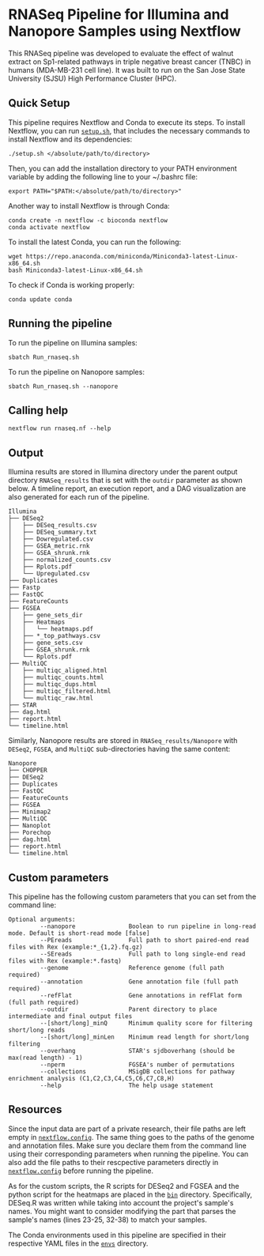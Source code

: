 # RNASeq Pipeline for Illumina and Nanopore Samples using Nextflow 

This RNASeq pipeline was developed to evaluate the effect of walnut extract on Sp1-related pathways in triple negative breast cancer (TNBC) in humans (MDA-MB-231 cell line). It was built to run on the San Jose State University (SJSU) High Performance Cluster (HPC).

## Quick Setup

This pipeline requires Nextflow and Conda to execute its steps. To install Nextflow, you can run [`setup.sh`](setup.sh), that includes the necessary commands to install Nextflow and its dependencies:

```
./setup.sh </absolute/path/to/directory>
```
Then, you can add the installation directory to your PATH environment variable by adding the following line to your ~/.bashrc file:

```
export PATH="$PATH:</absolute/path/to/directory>"
```

Another way to install Nextflow is through Conda:

```
conda create -n nextflow -c bioconda nextflow
conda activate nextflow
```

To install the latest Conda, you can run the following:
```
wget https://repo.anaconda.com/miniconda/Miniconda3-latest-Linux-x86_64.sh
bash Miniconda3-latest-Linux-x86_64.sh
```

To check if Conda is working properly:
```
conda update conda
```


## Running the pipeline

To run the pipeline on Illumina samples:

```
sbatch Run_rnaseq.sh
```

To run the pipeline on Nanopore samples:

```
sbatch Run_rnaseq.sh --nanopore
```

## Calling help

```
nextflow run rnaseq.nf --help
```

## Output

Illumina results are stored in Illumina directory under the parent output directory `RNASeq_results` that is set with the `outdir` parameter as shown below. A timeline report, an execution report, and a DAG visualization are also generated for each run of the pipeline.

```
Illumina
├── DESeq2
│   ├── DESeq_results.csv
│   ├── DESeq_summary.txt
│   ├── Dowregulated.csv
│   ├── GSEA_metric.rnk
│   ├── GSEA_shrunk.rnk
│   ├── normalized_counts.csv
│   ├── Rplots.pdf
│   └── Upregulated.csv
├── Duplicates
├── Fastp
├── FastQC
├── FeatureCounts
├── FGSEA
│   ├── gene_sets_dir
│   ├── Heatmaps
│   │   └── heatmaps.pdf
│   ├── *_top_pathways.csv
│   ├── gene_sets.csv
│   ├── GSEA_shrunk.rnk
│   └── Rplots.pdf
├── MultiQC
│   ├── multiqc_aligned.html
│   ├── multiqc_counts.html
│   ├── multiqc_dups.html
│   ├── multiqc_filtered.html
│   └── multiqc_raw.html
├── STAR
├── dag.html
├── report.html
└── timeline.html
```

Similarly, Nanopore results are stored in `RNASeq_results/Nanopore` with `DESeq2`, `FGSEA`, and `MultiQC` sub-directories having the same content:

```
Nanopore
├── CHOPPER
├── DESeq2
├── Duplicates
├── FastQC
├── FeatureCounts
├── FGSEA
├── Minimap2
├── MultiQC
├── Nanoplot
├── Porechop
├── dag.html
├── report.html
└── timeline.html
```

## Custom parameters

This pipeline has the following custom parameters that you can set from the command line:

```
Optional arguments:
         --nanopore               Boolean to run pipeline in long-read mode. Default is short-read mode [false]
         --PEreads                Full path to short paired-end read files with Rex (example:*_{1,2}.fq.gz)
         --SEreads                Full path to long single-end read files with Rex (example:*.fastq)
         --genome                 Reference genome (full path required)
         --annotation             Gene annotation file (full path required)
         --refFlat                Gene annotations in refFlat form (full path required)
         --outdir                 Parent directory to place intermediate and final output files
         --[short/long]_minQ      Minimum quality score for filtering short/long reads
         --[short/long]_minLen    Minimum read length for short/long filtering
         --overhang               STAR's sjdboverhang (should be max(read length) - 1)
         --nperm                  FGSEA's number of permutations
         --collections            MSigDB collections for pathway enrichment analysis (C1,C2,C3,C4,C5,C6,C7,C8,H)
         --help                   The help usage statement
```

## Resources
Since the input data are part of a private research, their file paths are left empty in [`nextflow.config`](nextflow.config). The same thing goes to the paths of the genome and annotation files. Make sure you declare them from the command line using their corresponding parameters when running the pipeline. You can also add the file paths to their rescpective parameters directly in [`nextflow.config`](nextflow.config) before running the pipeline.

As for the custom scripts, the R scripts for DESeq2 and FGSEA and the python script for the heatmaps are placed in the [`bin`](bin/) directory. Specifically, DESeq.R was written while taking into account the project's sample's names. You might want to consider modifying the part that parses the sample's names (lines 23-25, 32-38) to match your samples.

The Conda environments used in this pipeline are specified in their respective YAML files in the [`envs`](envs/) directory.
